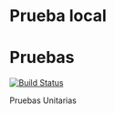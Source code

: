 # Prueba local


Pruebas
======================
 
[![Build Status](https://travis-ci.org/dany94xd/p-uebaVINCES)](https://travis-ci.org/dany94xd/p-uebaVINCES)
 
 
 Pruebas Unitarias
